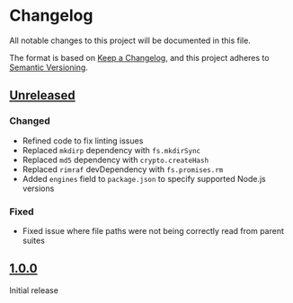 # Changelog

All notable changes to this project will be documented in this file.

The format is based on [Keep a Changelog](https://keepachangelog.com/en/1.0.0/),
and this project adheres to [Semantic Versioning](https://semver.org/spec/v2.0.0.html).

## [Unreleased]

### Changed

- Refined code to fix linting issues
- Replaced `mkdirp` dependency with `fs.mkdirSync`
- Replaced `md5` dependency with `crypto.createHash`
- Replaced `rimraf` devDependency with `fs.promises.rm`
- Added `engines` field to `package.json` to specify supported Node.js versions

### Fixed

- Fixed issue where file paths were not being correctly read from parent suites

## [1.0.0]

Initial release

[Unreleased]: https://github.com/X-Guardian/mocha-gitlab-reporter/compare/v1.0.0...HEAD
[1.0.0]: https://github.com/X-Guardian/mocha-gitlab-reporter/releases/tag/v1.0.0
